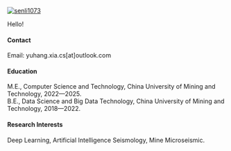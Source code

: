 

[![senli1073](https://img.shields.io/badge/senli1073-github-blue?logo=github)](https://github.com/E1hang03)

Hello!

#### Contact

Email: yuhang.xia.cs[at]outlook.com

#### Education
M.E., Computer Science and Technology, China University of Mining and Technology, 2022—2025.\
B.E., Data Science and Big Data Technology, China University of Mining and Technology, 2018—2022.

#### Research Interests
Deep Learning, Artificial Intelligence Seismology, Mine Microseismic.

